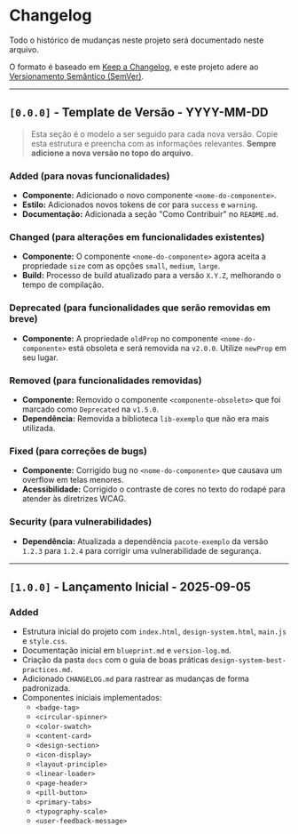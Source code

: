 # Changelog

Todo o histórico de mudanças neste projeto será documentado neste arquivo.

O formato é baseado em [Keep a Changelog](https://keepachangelog.com/en/1.0.0/),
e este projeto adere ao [Versionamento Semântico (SemVer)](https://semver.org/spec/v2.0.0.html).

---

## `[0.0.0]` - Template de Versão - YYYY-MM-DD

> Esta seção é o modelo a ser seguido para cada nova versão. Copie esta estrutura e preencha com as informações relevantes. **Sempre adicione a nova versão no topo do arquivo.**

### Added (para novas funcionalidades)
- **Componente:** Adicionado o novo componente `<nome-do-componente>`.
- **Estilo:** Adicionados novos tokens de cor para `success` e `warning`.
- **Documentação:** Adicionada a seção "Como Contribuir" no `README.md`.

### Changed (para alterações em funcionalidades existentes)
- **Componente:** O componente `<nome-do-componente>` agora aceita a propriedade `size` com as opções `small`, `medium`, `large`.
- **Build:** Processo de build atualizado para a versão `X.Y.Z`, melhorando o tempo de compilação.

### Deprecated (para funcionalidades que serão removidas em breve)
- **Componente:** A propriedade `oldProp` no componente `<nome-do-componente>` está obsoleta e será removida na `v2.0.0`. Utilize `newProp` em seu lugar.

### Removed (para funcionalidades removidas)
- **Componente:** Removido o componente `<componente-obsoleto>` que foi marcado como `Deprecated` na `v1.5.0`.
- **Dependência:** Removida a biblioteca `lib-exemplo` que não era mais utilizada.

### Fixed (para correções de bugs)
- **Componente:** Corrigido bug no `<nome-do-componente>` que causava um overflow em telas menores.
- **Acessibilidade:** Corrigido o contraste de cores no texto do rodapé para atender às diretrizes WCAG.

### Security (para vulnerabilidades)
- **Dependência:** Atualizada a dependência `pacote-exemplo` da versão `1.2.3` para `1.2.4` para corrigir uma vulnerabilidade de segurança.

---

## `[1.0.0]` - Lançamento Inicial - 2025-09-05

### Added
- Estrutura inicial do projeto com `index.html`, `design-system.html`, `main.js` e `style.css`.
- Documentação inicial em `blueprint.md` e `version-log.md`.
- Criação da pasta `docs` com o guia de boas práticas `design-system-best-practices.md`.
- Adicionado `CHANGELOG.md` para rastrear as mudanças de forma padronizada.
- Componentes iniciais implementados:
  - `<badge-tag>`
  - `<circular-spinner>`
  - `<color-swatch>`
  - `<content-card>`
  - `<design-section>`
  - `<icon-display>`
  - `<layout-principle>`
  - `<linear-loader>`
  - `<page-header>`
  - `<pill-button>`
  - `<primary-tabs>`
  - `<typography-scale>`
  - `<user-feedback-message>`
